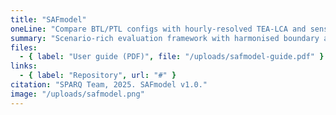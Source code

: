 ```yaml
---
title: "SAFmodel"
oneLine: "Compare BTL/PTL configs with hourly-resolved TEA-LCA and sensitivity."
summary: "Scenario-rich evaluation framework with harmonised boundary assumptions."
files:
  - { label: "User guide (PDF)", file: "/uploads/safmodel-guide.pdf" }
links:
  - { label: "Repository", url: "#" }
citation: "SPARQ Team, 2025. SAFmodel v1.0."
image: "/uploads/safmodel.png"
---
```


